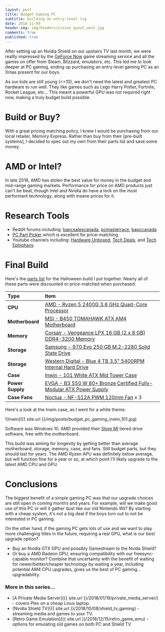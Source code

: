 ```yaml
---
layout: post
title: Budget Gaming PC 
subtitle: building an entry-level rig 
date: 2018-11-09
header-img: img/headers/vision_quest_west.jpg
comments: true
published: true
---
```


After setting up an Nvidia Shield on our upstairs TV last month, we were reallly impressed by the [GeForce Now](https://www.nvidia.com/en-us/geforce/products/geforce-now/) game streaming service and all the games on offer from Steam, Blizzard, emulators, etc.  This led me to look deeper at PC gaming, ending up purchasing an entry-level gaming PC as an Xmas present for our boys.  

As our kids are still young (<=10), we don't need the latest and greatest PC hardware to run well.  They like games such as Lego Harry Potter, Fortnite, Rocket League, etc...  This meant a powerful GPU was not required right now, making a truly budget build possible.

# Build or Buy?

With a great pricing matching policy, I knew I would be purchasing from our local retailer, Memory Express.  Rather than buy from their [pre-built systems], I decided to spec out my own from their parts list and save some money.

# AMD or Intel?
In late 2018, AMD has stolen the best value for money in the budget and mid-range gaming markets.  Performance for price on AMD products just can't be beat, though Intel and Nvidia do have a lock on the most performant technology, along with insane prices for it.

# Research Tools
* Reddit forums including:  [bapcsalescanada](https://www.reddit.com/r/bapcsalescanada/), [pcmasterrace](https://www.reddit.com/r/pcmasterrace/), [bapccanada](https://www.reddit.com/r/bapccanada/)
* [PC Part Picker](https://ca.pcpartpicker.com/) which is excellent for price-matching.
* Youtube channels including: [Hardware Unboxed](https://www.youtube.com/channel/UCI8iQa1hv7oV_Z8D35vVuSg), [Tech Deals](https://www.youtube.com/channel/UCCss3QxegBkF8BAetIo0qXA), and [Tech Ephiphany](https://www.youtube.com/channel/UCV_FbbkkWz4KHNzMlmYO04A)

# Final Build

Here's the [parts list](https://ca.pcpartpicker.com/list/wrt7dX) for the Halloween build I put together.  Nearly all of these parts were discounted or price-matched when purchased:

Type|Item
:----|:----
**CPU** | [AMD - Ryzen 5 2400G 3.6 GHz Quad-Core Processor](https://ca.pcpartpicker.com/product/FGPKHx/amd-ryzen-5-2400g-36ghz-quad-core-processor-yd2400c5fbbox) 
**Motherboard** | [MSI - B450 TOMAHAWK ATX AM4 Motherboard](https://ca.pcpartpicker.com/product/Hy97YJ/msi-b450-tomahawk-atx-am4-motherboard-b450-tomahawk) 
**Memory** | [Corsair - Vengeance LPX 16 GB (2 x 8 GB) DDR4-3200 Memory](https://ca.pcpartpicker.com/product/jjZ2FT/corsair-vengeance-lpx-16gb-2-x-8gb-ddr4-3200-memory-cmk16gx4m2b3200c16w) 
**Storage** | [Samsung - 970 Evo 250 GB M.2-2280 Solid State Drive](https://ca.pcpartpicker.com/product/dkHRsY/samsung-970-evo-250gb-m2-2280-solid-state-drive-mz-v7e250bw) 
**Storage** | [Western Digital - Blue 4 TB 3.5" 5400RPM Internal Hard Drive](https://ca.pcpartpicker.com/product/jp2rxr/western-digital-internal-hard-drive-wd40ezrz) |
**Case** | [Inwin - 101 White ATX Mid Tower Case](https://ca.pcpartpicker.com/product/8wNypg/inwin-101-white-atx-mid-tower-case-101-white) 
**Power Supply** | [EVGA - B3 550 W 80+ Bronze Certified Fully-Modular ATX Power Supply](https://ca.pcpartpicker.com/product/hWs8TW/evga-b3-550w-80-bronze-certified-fully-modular-atx-power-supply-220-b3-0550-v1) 
**Case Fans** | [Noctua - NF-S12A PWM 120mm Fan](https://ca.pcpartpicker.com/product/BgvRsY/noctua-case-fan-nfs12apwm) x 3

Here's a look at the Inwin case, as I went for a white theme:

![Inwin]({{ site.url }}/img/posts/budget_pc_gaming_inwin_101.jpg)

Software was Windows 10.  AMD provided their [Store MI](https://www.amd.com/en/technologies/store-mi) tiered drive software, free with the motherboard.

This build was aiming for longevity by getting better than average motherboard, storage, memory, case, and fans.  Still budget parts, but they should last for years.  The AMD Ryzen APU was definitely below average, but will function fine for a year or so, at which point I'll likely upgrade to the latest AMD CPU and GPU.

# Conclusions

The biggest benefit of a simple gaming PC was that our upgrade choices are still open in coming months and years.  For example, will we make good use of this PC or will it gather dust like our old Nintendo Wii?  By starting with a cheap system, it's not a big deal if the boys turn out to not be interested in PC gaming.

On the other hand, if the gaming PC gets lots of use and we want to play more challenging titles in the future, requiring a real GPU, what is our best upgrade option?
* Buy an Nvidia GTX GPU and possibly Gamestream to the Nvida Shield?
* Or buy a AMD Radeon GPU, ensuring compatibility with our freesync-capable monitor?
Combine that uncertainty with the benefit of waiting for newer/better/cheaper technology by waiting a year, including potential AM4 CPU upgrades, gives us the best of PC gaming... upgradability.  

### More in this series...
* [A Private Media Server]({{ site.url }}/2018/01/19/private_media_server/) - covers Plex on a cheap Linux laptop.
* [Nvidia Shield TV]({{ site.url }}/2018/10/08/shield_tv_gaming) - streaming media and games to your TV. 
* [Retro Game Emulation]({{ site.url }}/2018/12/15/retro_game_emu) - options for emulating old games on both PC and Shield TV. 
